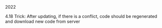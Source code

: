 2022

4.18
Trick: After updating, if there is a conflict, code should be regenerated and download new code from server
